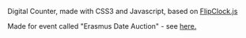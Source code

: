 Digital Counter, made with CSS3 and Javascript, based on [FlipClock.js](http://flipclockjs.com/)

Made for event called "Erasmus Date Auction" - see [here.](https://www.facebook.com/pages/Erasmus-Date-Auction/319464191529885?fref=ts)
